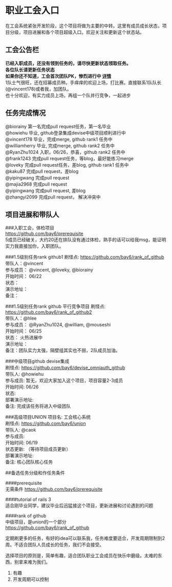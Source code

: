 职业工会入口
============

在工会系统紧张开发阶段，这个项目将做为主要的中转。这里有成员成长状态，项目分级，项目进展和各个项目超级入口。欢迎关注和更新这个状态站。
## 工会公告栏

**已经入职成员，还没有领到任务的，请尽快更新状态领取任务。**<br/>
**各位队长请更新任务状态**<br/>
**如果你还不知道，工会首次团队PK，惨烈进行中 [详情](team_pk.markdown)**<br/>
1队士气很旺，还在招募成员种。手痒痒的欢迎上场，打比赛。直接联系1队队长(@vincent178)或者我，加团队。<br/>
也十分欢迎，有实力成员上场，再组一个队并行竞争，一起进步<br/>

## 任务完成情况

@biorainy 第一名完成pull request任务，第一名毕业<br/>
@howiehu 毕业, github登录集成devise中级项目顺利进行中<br/>
@vincent178 毕业，完成merge, github rank1 任务中<br/>
@williamherry 毕业, 完成merge, github rank2 任务中<br/>
@RyanZhu1024 入职，06/26，恭喜，github rank2 任务中<br/>
@frank1243 完成pull request任务，等blog，最好能练习merge<br/>
@loveky 完成pull request任务，差blog, github rank1 任务中<br/>
@kaku87 完成pull request，差blog<br/>
@yipingwang 完成pull request<br/>
@majia2968 完成pull request<br/>
@yipingwang 完成pull request, 差blog<br/>
@zhangyi2099 完成pull request， 解决冲突中


## 项目进展和带队人

###入职工会，体检项目<br/>
https://github.com/bay6/prerequisite<br/>
5成员已经破关，大约20还在排队没有通过体检，熟手的话可以给我msg，能证明实力我直接加你，入职团队。

###1.5级别任务rank github1
刷怪点: https://github.com/bay6/rank_of_github<br/>
带队人：@vincent<br/>
参与成员： @vincent, @loveky, @biorainy<br/>
开始时间： 06/22<br/>
状态：<br/>
演示地址：<br/>
备注：<br/>

###1.5级别任务rank github 平行竞争项目
刷怪点: https://github.com/bay6/rank_of_github2<br/>
带队人：@hlee<br/>
参与成员： @RyanZhu1024, @william, @mouseshi<br/>
开始时间： 06/25<br/>
状态： 火热进展中<br/>
演示地址：<br/>
备注：团队实力太强，隔壁组其实也不弱，2队成员加油。<br/>

###中级项目github devise集成<br/>
刷怪点: https://github.com/bay6/devise_omniauth_github<br/>
带队人: @howiehu<br/>
参与成员: 暂无，欢迎大家加入这个项目，项目容量2-3成员<br/>
开始时间: 06/26<br/>
状态: <br/>
部署演示地址:<br/>
备注: 完成该任务将进入中级团队<br/>

###高级项目UNION
项目名: 工会核心系统<br/>
刷怪点: https://github.com/bay6/union<br/>
带队人: @caok<br/>
参与成员: <br/>
开始时间: 06/19<br/>
状态更新: （等待项目成员更新）<br/>
部署演示地址:<br/>
备注: 核心团队核心任务<br/>

##备选任务分级和作任务条件

####prerequisite<br/>
无需条件 https://github.com/bay6/prerequisite<br/>

####tutorial of rails 3<br/>
适合刚毕业同学，建议毕业后迅猛接这个项目，更新进展和讨论遇到的问题<br/>

####rank of github<br/>
中级项目，是union的一个部分<br/>
https://github.com/bay6/rank_of_github<br/>

定期刷更多的任务，有好的idea可以联系我，任务难度要适合，开发周期限制到2周。不适合团队人员成长的任务，我们不会接受。

选择项目的原则是，简单有趣，适合团队职业工会成员在快乐中磨级。太难的东西，别拿来难为我们。
1. 有趣
2. 开发周期可以控制

